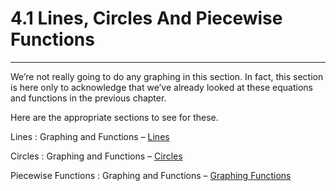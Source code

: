# 4.1 Lines, Circles And Piecewise Functions

---

We’re not really going to do any graphing in this section. In fact, this section
is here only to acknowledge that we’ve already looked at these equations and
functions in the previous chapter.

Here are the appropriate sections to see for these.

Lines : Graphing and Functions –
[Lines](https://tutorial.math.lamar.edu/Classes/Alg/Lines.aspx)

Circles : Graphing and Functions –
[Circles](https://tutorial.math.lamar.edu/Classes/Alg/Circles.aspx)

Piecewise Functions : Graphing and Functions –
[Graphing Functions](https://tutorial.math.lamar.edu/Classes/Alg/GraphFunctions.aspx)
